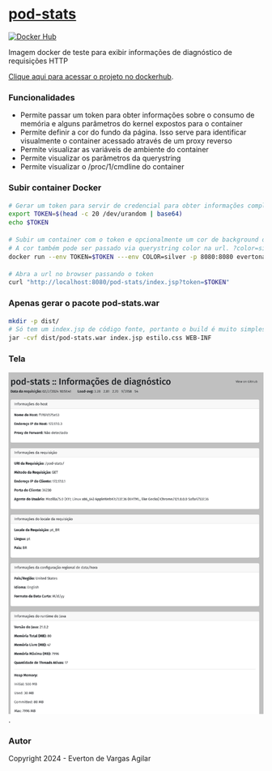 # [pod-stats](https://hub.docker.com/r/evertonagilar/pod-stats)

[![Docker Hub](https://img.shields.io/badge/Docker%20Hub-46a2f1?logo=docker&logoColor=white)](https://hub.docker.com/r/evertonagilar/pod-stats)


Imagem docker de teste para exibir informações de diagnóstico de requisições HTTP

[Clique aqui para acessar o projeto no dockerhub](https://hub.docker.com/r/evertonagilar/pod-stats).


### Funcionalidades

- Permite passar um token para obter informações sobre o consumo de memória e alguns parâmetros do kernel expostos para o container
- Permite definir a cor do fundo da página. Isso serve para identificar visualmente o container acessado através de um proxy reverso
- Permite visualizar as variáveis de ambiente do container
- Permite visualizar os parâmetros da querystring
- Permite visualizar o /proc/1/cmdline do container


### Subir container Docker

```bash
# Gerar um token para servir de credencial para obter informações completas do container
export TOKEN=$(head -c 20 /dev/urandom | base64)
echo $TOKEN

# Subir um container com o token e opcionalmente um cor de background da página
# A cor também pode ser passado via querystring color na url. ?color=silver
docker run --env TOKEN=$TOKEN ---env COLOR=silver -p 8080:8080 evertonagilar/pod-stats

# Abra a url no browser passando o token
curl "http://localhost:8080/pod-stats/index.jsp?token=$TOKEN"
```


### Apenas gerar o pacote pod-stats.war

```bash
mkdir -p dist/
# Só tem um index.jsp de código fonte, portanto o build é muito simples! 
jar -cvf dist/pod-stats.war index.jsp estilo.css WEB-INF
```


### Tela

![alt text for screen readers](screen.png "Exemplo de tela do portal").


### Autor

Copyright 2024 - Everton de Vargas Agilar




